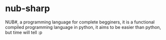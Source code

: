 # nub-sharp
NUB#, a programming language for complete begginers, it is a functional compiled programming language in python, it aims to be easier than python, but time will tell :p

